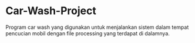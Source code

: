 # Car-Wash-Project
Program car wash yang digunakan untuk menjalankan sistem dalam tempat pencucian mobil dengan file processing yang terdapat di dalamnya.
